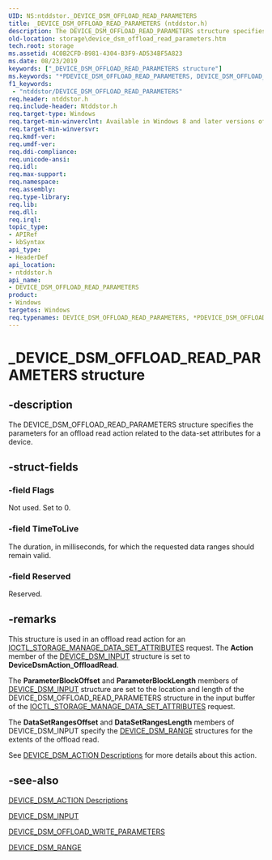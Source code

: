 ```yaml
---
UID: NS:ntddstor._DEVICE_DSM_OFFLOAD_READ_PARAMETERS
title: _DEVICE_DSM_OFFLOAD_READ_PARAMETERS (ntddstor.h)
description: The DEVICE_DSM_OFFLOAD_READ_PARAMETERS structure specifies the parameters for an offload read action related to the data-set attributes for a device.
old-location: storage\device_dsm_offload_read_parameters.htm
tech.root: storage
ms.assetid: 4C0B2CFD-B981-4304-B3F9-AD534BF5A823
ms.date: 08/23/2019
keywords: ["_DEVICE_DSM_OFFLOAD_READ_PARAMETERS structure"]
ms.keywords: "*PDEVICE_DSM_OFFLOAD_READ_PARAMETERS, DEVICE_DSM_OFFLOAD_READ_PARAMETERS, DEVICE_DSM_OFFLOAD_READ_PARAMETERS structure [Storage Devices], PDEVICE_DSM_OFFLOAD_READ_PARAMETERS, PDEVICE_DSM_OFFLOAD_READ_PARAMETERS structure pointer [Storage Devices], _DEVICE_DSM_OFFLOAD_READ_PARAMETERS, ntddstor/DEVICE_DSM_OFFLOAD_READ_PARAMETERS, ntddstor/PDEVICE_DSM_OFFLOAD_READ_PARAMETERS, storage.device_dsm_offload_read_parameters"
f1_keywords:
 - "ntddstor/DEVICE_DSM_OFFLOAD_READ_PARAMETERS"
req.header: ntddstor.h
req.include-header: Ntddstor.h
req.target-type: Windows
req.target-min-winverclnt: Available in Windows 8 and later versions of Windows.
req.target-min-winversvr: 
req.kmdf-ver: 
req.umdf-ver: 
req.ddi-compliance: 
req.unicode-ansi: 
req.idl: 
req.max-support: 
req.namespace: 
req.assembly: 
req.type-library: 
req.lib: 
req.dll: 
req.irql: 
topic_type:
- APIRef
- kbSyntax
api_type:
- HeaderDef
api_location:
- ntddstor.h
api_name:
- DEVICE_DSM_OFFLOAD_READ_PARAMETERS
product:
- Windows
targetos: Windows
req.typenames: DEVICE_DSM_OFFLOAD_READ_PARAMETERS, *PDEVICE_DSM_OFFLOAD_READ_PARAMETERS
---
```


# _DEVICE_DSM_OFFLOAD_READ_PARAMETERS structure

## -description

The DEVICE_DSM_OFFLOAD_READ_PARAMETERS structure specifies the parameters for an offload read action related to the data-set attributes for a device.

## -struct-fields

### -field Flags

Not used. Set to 0.

### -field TimeToLive

The duration, in milliseconds, for which the requested data ranges should remain valid.

### -field Reserved

Reserved.

## -remarks

This structure is used in an offload read action for an [IOCTL_STORAGE_MANAGE_DATA_SET_ATTRIBUTES](https://docs.microsoft.com/windows-hardware/drivers/ddi/ntddstor/ni-ntddstor-ioctl_storage_manage_data_set_attributes) request. The **Action** member of the [DEVICE_DSM_INPUT](https://docs.microsoft.com/windows-hardware/drivers/ddi/ntddstor/ns-ntddstor-_device_manage_data_set_attributes) structure is set to **DeviceDsmAction_OffloadRead**.

The **ParameterBlockOffset** and **ParameterBlockLength** members of [DEVICE_DSM_INPUT](https://docs.microsoft.com/windows-hardware/drivers/ddi/ntddstor/ns-ntddstor-_device_manage_data_set_attributes) structure are set to the location and length of the DEVICE_DSM_OFFLOAD_READ_PARAMETERS structure in the input buffer of the [IOCTL_STORAGE_MANAGE_DATA_SET_ATTRIBUTES](https://docs.microsoft.com/windows-hardware/drivers/ddi/ntddstor/ni-ntddstor-ioctl_storage_manage_data_set_attributes) request.

The **DataSetRangesOffset** and **DataSetRangesLength** members of DEVICE_DSM_INPUT specify the [DEVICE_DSM_RANGE](ttps://docs.microsoft.com/windows-hardware/drivers/ddi/ntddstor/ns-ntddstor-_device_data_set_range) structures for the extents of the offload read.

See [DEVICE_DSM_ACTION Descriptions](https://docs.microsoft.com/windows-hardware/drivers/storage/device-dsm-action-descriptions) for more details about this action.

## -see-also

[DEVICE_DSM_ACTION Descriptions](https://docs.microsoft.com/windows-hardware/drivers/storage/device-dsm-action-descriptions)

[DEVICE_DSM_INPUT](https://docs.microsoft.com/windows-hardware/drivers/ddi/ntddstor/ns-ntddstor-_device_manage_data_set_attributes)

[DEVICE_DSM_OFFLOAD_WRITE_PARAMETERS](https://docs.microsoft.com/windows-hardware/drivers/ddi/ntddstor/ns-ntddstor-_device_dsm_offload_write_parameters)

[DEVICE_DSM_RANGE](https://docs.microsoft.com/windows-hardware/drivers/ddi/ntddstor/ns-ntddstor-_device_data_set_range)

